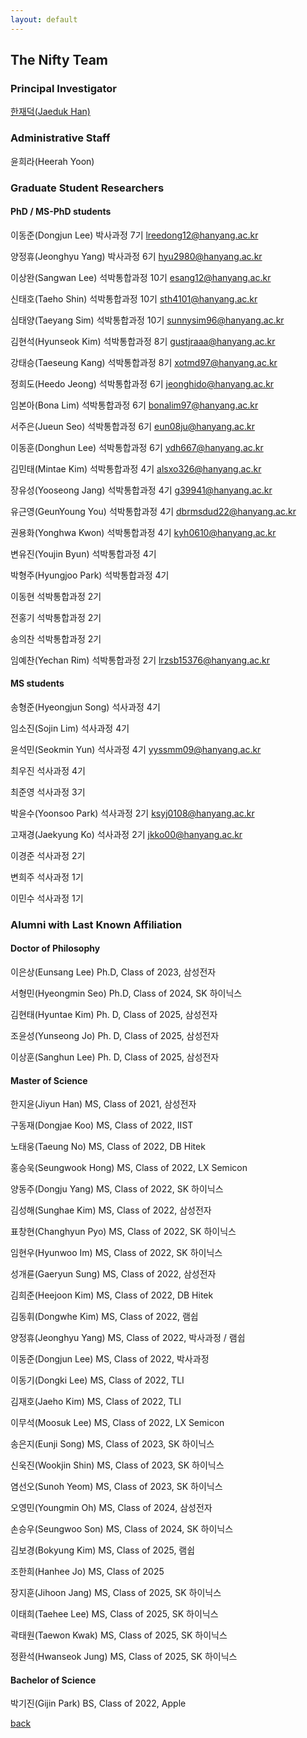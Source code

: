 ```yaml
---
layout: default
---
```


## The Nifty Team

### Principal Investigator
[한재덕(Jaeduk Han)](./people/1_jaedukhan.html)


### Administrative Staff

윤희라(Heerah Yoon)


### Graduate Student Researchers

#### PhD / MS-PhD students

이동준(Dongjun Lee) 박사과정 7기 lreedong12@hanyang.ac.kr

양정휴(Jeonghyu Yang) 박사과정 6기 hyu2980@hanyang.ac.kr

이상완(Sangwan Lee) 석박통합과정 10기 esang12@hanyang.ac.kr

신태호(Taeho Shin) 석박통합과정 10기 sth4101@hanyang.ac.kr

심태양(Taeyang Sim) 석박통합과정 10기 sunnysim96@hanyang.ac.kr

김현석(Hyunseok Kim) 석박통합과정 8기 gustjraaa@hanyang.ac.kr

강태승(Taeseung Kang) 석박통합과정 8기 xotmd97@hanyang.ac.kr

정희도(Heedo Jeong) 석박통합과정 6기 jeonghido@hanyang.ac.kr

임본아(Bona Lim) 석박통합과정 6기 bonalim97@hanyang.ac.kr

서주은(Jueun Seo) 석박통합과정 6기 eun08ju@hanyang.ac.kr

이동훈(Donghun Lee) 석박통합과정 6기 ydh667@hanyang.ac.kr

김민태(Mintae Kim) 석박통합과정 4기 alsxo326@hanyang.ac.kr

장유성(Yooseong Jang) 석박통합과정 4기 g39941@hanyang.ac.kr

유근영(GeunYoung You) 석박통합과정 4기 dbrmsdud22@hanyang.ac.kr

권용화(Yonghwa Kwon) 석박통합과정 4기 kyh0610@hanyang.ac.kr

변유진(Youjin Byun) 석박통합과정 4기

박형주(Hyungjoo Park) 석박통합과정 4기

이동현 석박통합과정 2기

전홍기 석박통합과정 2기

송의찬 석박통합과정 2기

임예찬(Yechan Rim) 석박통합과정 2기 lrzsb15376@hanyang.ac.kr

#### MS students

송형준(Hyeongjun Song) 석사과정 4기

임소진(Sojin Lim) 석사과정 4기

윤석민(Seokmin Yun) 석사과정 4기 yyssmm09@hanyang.ac.kr

최우진 석사과정 4기

최준영 석사과정 3기

박윤수(Yoonsoo Park) 석사과정 2기 ksyj0108@hanyang.ac.kr

고재경(Jaekyung Ko) 석사과정 2기 jkko00@hanyang.ac.kr

이경준 석사과정 2기

변희주 석사과정 1기

이민수 석사과정 1기


### Alumni with Last Known Affiliation

#### Doctor of Philosophy

이은상(Eunsang Lee) Ph.D, Class of 2023, 삼성전자

서형민(Hyeongmin Seo) Ph.D, Class of 2024, SK 하이닉스

김현태(Hyuntae Kim) Ph. D, Class of 2025, 삼성전자

조윤성(Yunseong Jo) Ph. D, Class of 2025, 삼성전자

이상훈(Sanghun Lee) Ph. D, Class of 2025, 삼성전자

#### Master of Science

한지윤(Jiyun Han) MS, Class of 2021, 삼성전자

구동재(Dongjae Koo) MS, Class of 2022, IIST

노태웅(Taeung No) MS, Class of 2022, DB Hitek

홍승욱(Seungwook Hong) MS, Class of 2022, LX Semicon

양동주(Dongju Yang) MS, Class of 2022, SK 하이닉스

김성해(Sunghae Kim) MS, Class of 2022, 삼성전자

표창현(Changhyun Pyo) MS, Class of 2022, SK 하이닉스

임현우(Hyunwoo Im) MS, Class of 2022, SK 하이닉스

성개륜(Gaeryun Sung) MS, Class of 2022, 삼성전자

김희준(Heejoon Kim) MS, Class of 2022, DB Hitek

김동휘(Dongwhe Kim) MS, Class of 2022, 램쉽

양정휴(Jeonghyu Yang) MS, Class of 2022, 박사과정 / 램쉽

이동준(Dongjun Lee) MS, Class of 2022, 박사과정

이동기(Dongki Lee) MS, Class of 2022, TLI

김재호(Jaeho Kim) MS, Class of 2022, TLI

이무석(Moosuk Lee) MS, Class of 2022, LX Semicon

송은지(Eunji Song) MS, Class of 2023, SK 하이닉스

신욱진(Wookjin Shin) MS, Class of 2023, SK 하이닉스

염선오(Sunoh Yeom) MS, Class of 2023, SK 하이닉스

오영민(Youngmin Oh) MS, Class of 2024, 삼성전자

손승우(Seungwoo Son) MS, Class of 2024, SK 하이닉스

김보경(Bokyung Kim) MS, Class of 2025, 램쉽

조한희(Hanhee Jo) MS, Class of 2025

장지훈(Jihoon Jang) MS, Class of 2025, SK 하이닉스

이태희(Taehee Lee) MS, Class of 2025, SK 하이닉스

곽태원(Taewon Kwak) MS, Class of 2025, SK 하이닉스

정환석(Hwanseok Jung) MS, Class of 2025, SK 하이닉스


#### Bachelor of Science

박기진(Gijin Park) BS, Class of 2022, Apple

[back](./)

